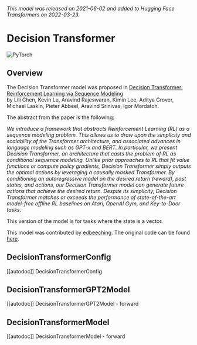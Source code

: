 <!--Copyright 2022 The HuggingFace Team. All rights reserved.

Licensed under the Apache License, Version 2.0 (the "License"); you may not use this file except in compliance with
the License. You may obtain a copy of the License at

http://www.apache.org/licenses/LICENSE-2.0

Unless required by applicable law or agreed to in writing, software distributed under the License is distributed on
an "AS IS" BASIS, WITHOUT WARRANTIES OR CONDITIONS OF ANY KIND, either express or implied. See the License for the
specific language governing permissions and limitations under the License.

⚠️ Note that this file is in Markdown but contain specific syntax for our doc-builder (similar to MDX) that may not be
rendered properly in your Markdown viewer.

-->
*This model was released on 2021-06-02 and added to Hugging Face Transformers on 2022-03-23.*

# Decision Transformer

<div class="flex flex-wrap space-x-1">
<img alt="PyTorch" src="https://img.shields.io/badge/PyTorch-DE3412?style=flat&logo=pytorch&logoColor=white">
</div>

## Overview

The Decision Transformer model was proposed in [Decision Transformer: Reinforcement Learning via Sequence Modeling](https://huggingface.co/papers/2106.01345)  
by Lili Chen, Kevin Lu, Aravind Rajeswaran, Kimin Lee, Aditya Grover, Michael Laskin, Pieter Abbeel, Aravind Srinivas, Igor Mordatch.

The abstract from the paper is the following:

*We introduce a framework that abstracts Reinforcement Learning (RL) as a sequence modeling problem. 
This allows us to draw upon the simplicity and scalability of the Transformer architecture, and associated advances
 in language modeling such as GPT-x and BERT. In particular, we present Decision Transformer, an architecture that 
 casts the problem of RL as conditional sequence modeling. Unlike prior approaches to RL that fit value functions or 
 compute policy gradients, Decision Transformer simply outputs the optimal actions by leveraging a causally masked 
 Transformer. By conditioning an autoregressive model on the desired return (reward), past states, and actions, our 
 Decision Transformer model can generate future actions that achieve the desired return. Despite its simplicity, 
 Decision Transformer matches or exceeds the performance of state-of-the-art model-free offline RL baselines on 
 Atari, OpenAI Gym, and Key-to-Door tasks.*

This version of the model is for tasks where the state is a vector.

This model was contributed by [edbeeching](https://huggingface.co/edbeeching). The original code can be found [here](https://github.com/kzl/decision-transformer).

## DecisionTransformerConfig

[[autodoc]] DecisionTransformerConfig


## DecisionTransformerGPT2Model

[[autodoc]] DecisionTransformerGPT2Model
    - forward

## DecisionTransformerModel

[[autodoc]] DecisionTransformerModel
    - forward
